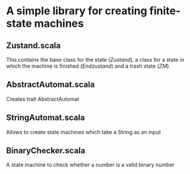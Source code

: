 # A simple library for creating finite-state machines

## Zustand.scala

This contains the base class for the state (*Zustand*), a class for a state in which the machine is finished (*Endzustand*) and a trash state (*ZM*)

## AbstractAutomat.scala

Creates trait AbstractAutomat

## StringAutomat.scala

Allows to create state machines which take a String as an input

## BinaryChecker.scala

A state machine to check whether a number is a valid binary number